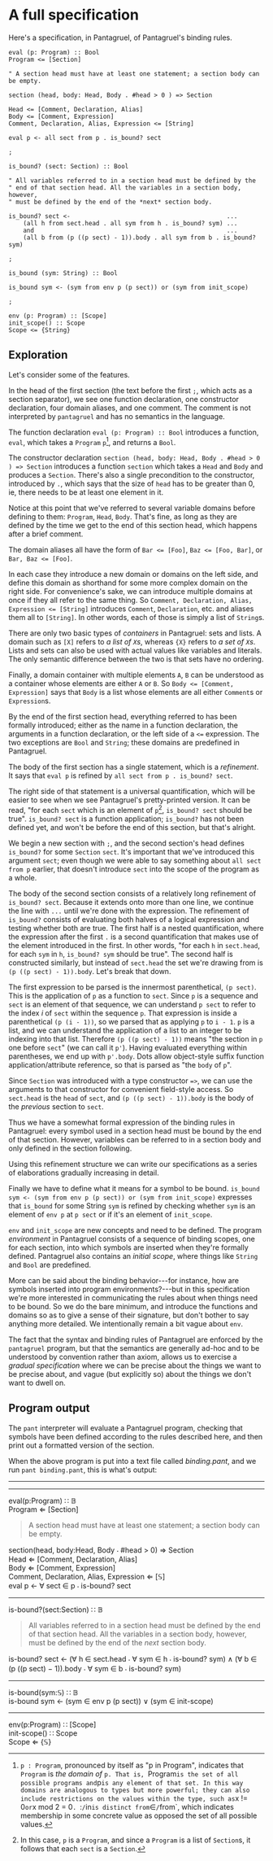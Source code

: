 # A full specification

Here's a specification, in Pantagruel, of Pantagruel's binding rules.
```pantagruel
eval (p: Program) :: Bool
Program <= [Section]

" A section head must have at least one statement; a section body can be empty.

section (head, body: Head, Body . #head > 0 ) => Section

Head <= [Comment, Declaration, Alias]
Body <= [Comment, Expression]
Comment, Declaration, Alias, Expression <= [String]

eval p <- all sect from p . is_bound? sect

;

is_bound? (sect: Section) :: Bool

" All variables referred to in a section head must be defined by the
" end of that section head. All the variables in a section body, however,
" must be defined by the end of the *next* section body.

is_bound? sect <-                                           ...
    (all h from sect.head . all sym from h . is_bound? sym) ...
    and                                                     ...
    (all b from (p ((p sect) - 1)).body . all sym from b . is_bound? sym)

;

is_bound (sym: String) :: Bool

is_bound sym <- (sym from env p (p sect)) or (sym from init_scope)

;

env (p: Program) :: [Scope]
init_scope() :: Scope
Scope <= {String}
```

## Exploration

Let's consider some of the features.

In the head of the first section (the text before the first `;`, which
acts as a section separator), we see one function declaration, one
constructor declaration, four domain aliases, and one comment. The comment
is not interpreted by `pantagruel` and has no semantics in the language.

The function declaration `eval (p: Program) :: Bool` introduces a
function, `eval`, which takes a `Program` `p`[^1], and returns a `Bool`.

[^1]: `p : Program`, pronounced by itself as "p in Program", indicates
that `Program` is *the domain of* `p. That is, `Program` is the set of
all possible programs and `p` is any element of that set. In this way
domains are analogous to types but more powerful; they can also include
restrictions on the values within the type, such as `x != 0` or `x mod 2
= 0`. `:`/`in` is distinct from `∈`/`from`, which indicates membership
in some concrete value as opposed the set of all possible values.

The constructor declaration `section (head, body: Head, Body . #head >
0 ) => Section` introduces a function `section` which takes a `Head` and
`Body` and produces a `Section`. There's also a single precondition to
the constructor, introduced by `.`, which says that the size of `head` has
to be greater than 0, ie, there needs to be at least one element in it.

Notice at this point that we've referred to several variable domains
before defining to them: `Program`, `Head`, `Body`. That's fine, as long
as they are defined by the time we get to the end of this section head,
which happens after a brief comment.

The domain aliases all have the form of `Bar <= [Foo]`, `Baz <= [Foo,
Bar]`, or `Bar, Baz <= [Foo]`.

In each case they introduce a new domain or domains on the left side,
and define this domain as shorthand for some more complex domain on the
right side. For convenience's sake, we can introduce multiple domains
at once if they all refer to the same thing. So `Comment, Declaration,
Alias, Expression <= [String]` introduces `Comment`, `Declaration`,
etc. and aliases them all to `[String]`. In other words, each of those
is simply a list of `String`s.

There are only two basic types of *containers* in Pantagruel: sets and
lists. A domain such as `[X]` refers to *a list of `X`s*, whereas `{X}`
refers to *a set of `X`s*. Lists and sets can also be used with actual
values like variables and literals. The only semantic difference between
the two is that sets have no ordering.

Finally, a domain container with multiple elements `A`, `B` can be
understood as a container whose elements are either `A` or `B`. So `Body
<= [Comment, Expression]` says that `Body` is a list whose elements
are all either `Comment`s or `Expression`s.

By the end of the first section head, everything referred to has been
formally introduced; either as the name in a function declaration,
the arguments in a function declaration, or the left side of a `<=`
expression. The two exceptions are `Bool` and `String`; these
domains are predefined in Pantagruel.

The body of the first section has a single statement, which is a
*refinement*. It says that `eval p` is refined by `all sect from p
. is_bound? sect`.

The right side of that statement is a universal quantification, which will
be easier to see when we see Pantagruel's pretty-printed version. It can
be read, "for each `sect` which is an element of `p`[^3], `is_bound? sect`
should be true". `is_bound? sect` is a function application; `is_bound?`
has not been defined yet, and won't be before the end of this section,
but that's alright.

[^3]: In this case, `p` is a `Program`, and since a `Program` is a list of
`Section`s, it follows that each `sect` is a `Section`.

We begin a new section with `;`, and the second section's head
defines `is_bound?` for some `Section` `sect`. It's important that
we've introduced this argument `sect`; even though we were able to say
something about `all sect from p` earlier, that doesn't introduce `sect`
into the scope of the program as a whole.

The body of the second section consists of a relatively long refinement
of `is_bound? sect`. Because it extends onto more than one line, we
continue the line with `...` until we're done with the expression. The
refinement of `is_bound?` consists of evaluating both halves of a
logical expression and testing whether both are true. The first half
is a nested quantification, where the expression after the first `.`
is a second quantification that makes use of the element introduced in
the first. In other words, "for each `h` in `sect.head`, for each `sym`
in `h`, `is_bound? sym` should be true". The second half is constructed
similarly, but instead of `sect.head` the set we're drawing from is `(p
((p sect) - 1)).body`. Let's break that down.

The first expression to be parsed is the innermost parenthetical, `(p
sect)`. This is the application of `p` as a function to `sect`. Since
`p` is a sequence and `sect` is an element of that sequence, we can
understand `p sect` to refer to the index *i* of `sect` within the
sequence `p`. That expression is inside a parenthetical `(p (i - 1))`,
so we parsed that as applying `p` to `i - 1`. `p` is a list, and we can
understand the application of a list to an integer to be indexing into
that list. Therefore `(p ((p sect) - 1))` means "the section in `p`
one before `sect`" (we can call it `p'`). Having evaluated everything
within parentheses, we end up with `p'.body`. Dots allow object-style
suffix function application/attribute reference, so that is parsed as
"the `body` of `p`".

Since `Section` was introduced with a type constructor `=>`, we can use
the arguments to that constructor for convenient field-style access. So
`sect.head` is the `head` of `sect`, and `(p ((p sect) - 1)).body`
is the body of the *previous* section to `sect`.

Thus we have a somewhat formal expression of the binding rules in
Pantagruel: every symbol used in a section head must be bound by the end
of that section. However, variables can be referred to in a section body
and only defined in the section following.

Using this refinement structure we can write our specifications as a
series of elaborations gradually increasing in detail.

Finally we have to define what it means for a symbol to be
bound. `is_bound sym <- (sym from env p (p sect)) or (sym from init_scope)`
expresses that `is_bound` for some String `sym` is refined by checking
whether `sym` is an element of `env p` at `p sect` or if it's an element
of `init_scope`.

`env` and `init_scope` are new concepts and need to be defined. The
program *environment* in Pantagruel consists of a sequence of binding
scopes, one for each section, into which symbols are inserted when
they're formally defined. Pantagruel also contains an *initial scope*,
where things like `String` and `Bool` are predefined.

More can be said about the binding behavior---for instance, how are
symbols inserted into program environments?---but in this specification
we're more interested in communicating the rules about when things need
to be bound. So we do the bare minimum, and introduce the functions and
domains so as to give a sense of their signature, but don't bother to
say anything more detailed. We intentionally remain a bit vague about
`env`.

The fact that the syntax and binding rules of Pantagruel are enforced by
the `pantagruel` program, but that the semantics are generally ad-hoc and
to be understood by convention rather than axiom, allows us to exercise
a *gradual specification* where we can be precise about the things we want
to be precise about, and vague (but explicitly so) about the things we
don't want to dwell on.

## Program output

The `pant` interpreter will evaluate a Pantagruel program, checking
that symbols have been defined according to the rules described here,
and then print out a formatted version of the section.

When the above program is put into a text file called *binding.pant*,
and we run `pant binding.pant`, this is what's output:

-----
-----

eval(p:Program) ∷ 𝔹  \
Program ⇐ [Section]

> A section head must have at least one statement; a section body can be empty.

section(head, body:Head, Body ⸳ #head > 0) ⇒ Section  \
Head ⇐ [Comment, Declaration, Alias]  \
Body ⇐ [Comment, Expression]  \
Comment, Declaration, Alias, Expression ⇐ [𝕊]  \
eval p ← ∀ sect ∈ p ⸳ is-bound? sect

***

is-bound?(sect:Section) ∷ 𝔹

> All variables referred to in a section head must be defined by the
> end of that section head. All the variables in a section body, however,
> must be defined by the end of the *next* section body.

is-bound? sect ← (∀ h ∈ sect.head ⸳ ∀ sym ∈ h ⸳ is-bound? sym) ∧ (∀ b ∈ (p ((p sect) − 1)).body ⸳ ∀ sym ∈ b ⸳ is-bound? sym)

***

is-bound(sym:𝕊) ∷ 𝔹  \
is-bound sym ← (sym ∈ env p (p sect)) ∨ (sym ∈ init-scope)

***

env(p:Program) ∷ [Scope]  \
init-scope() ∷ Scope  \
Scope ⇐ {𝕊}
